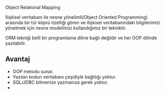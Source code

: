 Object Relational Mapping

İlişkisel veritabanı ile nesne yönelimli(Object Oriented Programming) arasında bir tür köprü özelliği gören ve ilişkisel veritabanındaki bilgilerimizi yönetmek için nesne modelimizi kullandığımız bir tekniktir.

ORM tekniği belli bir programlama diline bağlı değildir ve her OOP dilinde yazılabilir.

Avantaj
- 
- OOP metodu sunar.
- Yazılan kodun veritabanı çeşidiyle bağlılığı yoktur.
- SQL/JDBC bilmenize yazmanıza gerek yoktur.
- 
<!--stackedit_data:
eyJoaXN0b3J5IjpbNTY1ODgxNzcyLC0xODAxNTk3MTQzXX0=
-->